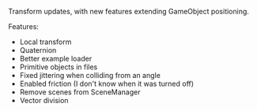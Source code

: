 Transform updates, with new features extending
GameObject positioning.

Features:

- Local transform
- Quaternion
- Better example loader
- Primitive objects in files
- Fixed jittering when colliding from an angle
- Enabled friction (I don't know when it was turned off)
- Remove scenes from SceneManager
- Vector division